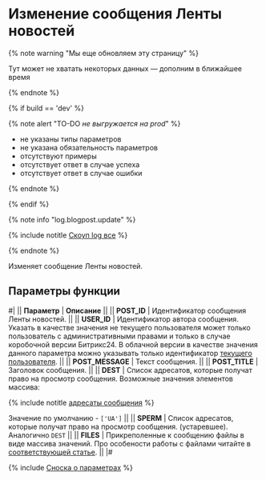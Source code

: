 # Изменение сообщения Ленты новостей

{% note warning "Мы еще обновляем эту страницу" %}

Тут может не хватать некоторых данных — дополним в ближайшее время

{% endnote %}

{% if build == 'dev' %}

{% note alert "TO-DO _не выгружается на prod_" %}

- не указаны типы параметров
- не указана обязательность параметров
- отсутствуют примеры
- отсутствует ответ в случае успеха
- отсутствует ответ в случае ошибки
  
{% endnote %}

{% endif %}

{% note info "log.blogpost.update" %}

{% include notitle [Скоуп log все](./_includes/scope-log-all.md) %}

{% endnote %}

Изменяет сообщение Ленты новостей.

## Параметры функции

#|
|| **Параметр** | **Описание** ||
|| **POST_ID** | Идентификатор сообщения Ленты новостей. ||
|| **USER_ID** | Идентификатор автора сообщения. Указать в качестве значения не текущего пользователя может только пользователь с административными правами и только в случае коробочной версии Битрикс24. В облачной версии в качестве значения данного параметра можно указывать только идентификатор [текущего пользователя](../how-to-call-rest-api/authorization.md#понятие-текущего-пользователя). ||
|| **POST_MESSAGE** | Текст сообщения. ||
|| **POST_TITLE** | Заголовок сообщения. ||
|| **DEST** | Список адресатов, которые получат право на просмотр сообщения.  Возможные значения элементов массива:

{% include notitle [адресаты сообщения](./_includes/log-recepients.md) %}

Значение по умолчанию - `['UA']`
||
|| **SPERM** | Список адресатов, которые получат право на просмотр сообщения. (устаревшее). Аналогично `DEST` ||
|| **FILES** | Прикреполенные к сообщению файлы в виде массива значений. Про особености работы с файлами читайте в [соответствующей статье](../how-to-call-rest-api/how-to-upload-files.md). ||
|#

{% include [Сноска о параметрах](../../_includes/required.md) %}
